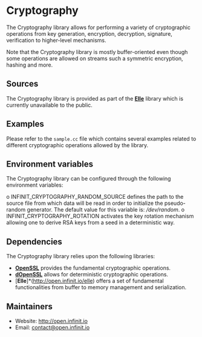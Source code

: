 Cryptography
============

The Cryptography library allows for performing a variety of cryptographic operations from key generation, encryption, decryption, signature, verification to higher-level mechanisms.

Note that the Cryptography library is mostly buffer-oriented even though some operations are allowed on streams such a symmetric encryption, hashing and more.

Sources
-------

The Cryptography library is provided as part of the [**Elle**](http://open.infinit.io/elle) library which is currently unavailable to the public.

Examples
--------

Please refer to the `sample.cc` file which contains several examples related to different cryptographic operations allowed by the library.

Environment variables
---------------------

The Cryptography library can be configured through the following environment variables:

  o INFINIT_CRYPTOGRAPHY_RANDOM_SOURCE defines the path to the source file from which data will be read in order to initialize the pseudo-random generator. The default value for this variable is: _/dev/random_.
  o INFINIT_CRYPTOGRAPHY_ROTATION activates the key rotation mechanism allowing one to derive RSA keys from a seed in a deterministic way.

Dependencies
------------

The Cryptography library relies upon the following libraries:

 * [**OpenSSL**](http://www.openssl.org) provides the fundamental cryptographic operations.
 * [**dOpenSSL**](http://open.infinit.io/dopenssl) allows for deterministic cryptographic operations.
 * [**Elle**]*(http://open.infinit.io/elle) offers a set of fundamental functionalities from buffer to memory management and serialization.

Maintainers
-----------

 * Website: http://open.infinit.io
 * Email: contact@open.infinit.io
